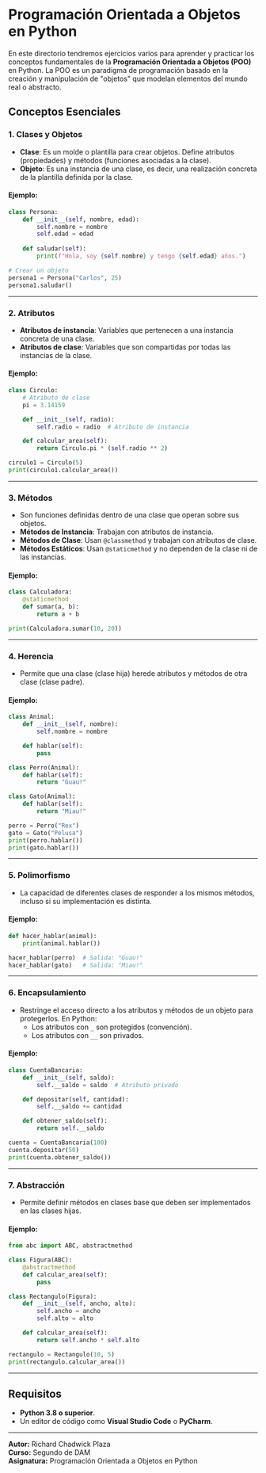 
# Programación Orientada a Objetos en Python

En este directorio tendremos ejercicios varios para aprender y practicar los conceptos fundamentales de la **Programación Orientada a Objetos (POO)** en Python. La POO es un paradigma de programación basado en la creación y manipulación de "objetos" que modelan elementos del mundo real o abstracto.

## Conceptos Esenciales

### 1. **Clases y Objetos**
- **Clase**: Es un molde o plantilla para crear objetos. Define atributos (propiedades) y métodos (funciones asociadas a la clase).
- **Objeto**: Es una instancia de una clase, es decir, una realización concreta de la plantilla definida por la clase.

#### Ejemplo:
```python
class Persona:
    def __init__(self, nombre, edad):
        self.nombre = nombre
        self.edad = edad
    
    def saludar(self):
        print(f"Hola, soy {self.nombre} y tengo {self.edad} años.")

# Crear un objeto
persona1 = Persona("Carlos", 25)
persona1.saludar()
```

---

### 2. **Atributos**
- **Atributos de instancia**: Variables que pertenecen a una instancia concreta de una clase.
- **Atributos de clase**: Variables que son compartidas por todas las instancias de la clase.

#### Ejemplo:
```python
class Circulo:
    # Atributo de clase
    pi = 3.14159

    def __init__(self, radio):
        self.radio = radio  # Atributo de instancia

    def calcular_area(self):
        return Circulo.pi * (self.radio ** 2)

circulo1 = Circulo(5)
print(circulo1.calcular_area())
```

---

### 3. **Métodos**
- Son funciones definidas dentro de una clase que operan sobre sus objetos.
- **Métodos de Instancia**: Trabajan con atributos de instancia.
- **Métodos de Clase**: Usan `@classmethod` y trabajan con atributos de clase.
- **Métodos Estáticos**: Usan `@staticmethod` y no dependen de la clase ni de las instancias.

#### Ejemplo:
```python
class Calculadora:
    @staticmethod
    def sumar(a, b):
        return a + b

print(Calculadora.sumar(10, 20))
```

---

### 4. **Herencia**
- Permite que una clase (clase hija) herede atributos y métodos de otra clase (clase padre).

#### Ejemplo:
```python
class Animal:
    def __init__(self, nombre):
        self.nombre = nombre

    def hablar(self):
        pass

class Perro(Animal):
    def hablar(self):
        return "Guau!"

class Gato(Animal):
    def hablar(self):
        return "Miau!"

perro = Perro("Rex")
gato = Gato("Pelusa")
print(perro.hablar())
print(gato.hablar())
```

---

### 5. **Polimorfismo**
- La capacidad de diferentes clases de responder a los mismos métodos, incluso si su implementación es distinta.

#### Ejemplo:
```python
def hacer_hablar(animal):
    print(animal.hablar())

hacer_hablar(perro)  # Salida: "Guau!"
hacer_hablar(gato)   # Salida: "Miau!"
```

---

### 6. **Encapsulamiento**
- Restringe el acceso directo a los atributos y métodos de un objeto para protegerlos. En Python:
  - Los atributos con `_` son protegidos (convención).
  - Los atributos con `__` son privados.

#### Ejemplo:
```python
class CuentaBancaria:
    def __init__(self, saldo):
        self.__saldo = saldo  # Atributo privado

    def depositar(self, cantidad):
        self.__saldo += cantidad

    def obtener_saldo(self):
        return self.__saldo

cuenta = CuentaBancaria(100)
cuenta.depositar(50)
print(cuenta.obtener_saldo())
```

---

### 7. **Abstracción**
- Permite definir métodos en clases base que deben ser implementados en las clases hijas.

#### Ejemplo:
```python
from abc import ABC, abstractmethod

class Figura(ABC):
    @abstractmethod
    def calcular_area(self):
        pass

class Rectangulo(Figura):
    def __init__(self, ancho, alto):
        self.ancho = ancho
        self.alto = alto

    def calcular_area(self):
        return self.ancho * self.alto

rectangulo = Rectangulo(10, 5)
print(rectangulo.calcular_area())
```

---

## Requisitos
- **Python 3.8 o superior**.
- Un editor de código como **Visual Studio Code** o **PyCharm**.

---

**Autor:** Richard Chadwick Plaza  
**Curso:** Segundo de DAM  
**Asignatura:** Programación Orientada a Objetos en Python
